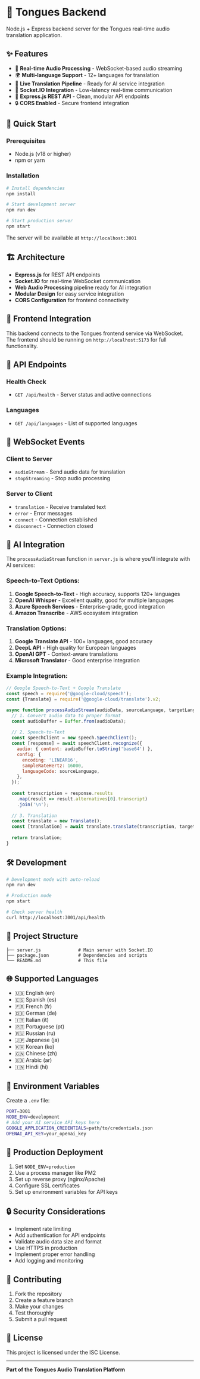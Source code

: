 # 🚀 Tongues Backend

Node.js + Express backend server for the Tongues real-time audio translation application.

## ✨ Features

- 🎤 **Real-time Audio Processing** - WebSocket-based audio streaming
- 🌍 **Multi-language Support** - 12+ languages for translation
- 🔄 **Live Translation Pipeline** - Ready for AI service integration
- 📡 **Socket.IO Integration** - Low-latency real-time communication
- 🚀 **Express.js REST API** - Clean, modular API endpoints
- 🔒 **CORS Enabled** - Secure frontend integration

## 🚀 Quick Start

### Prerequisites
- Node.js (v18 or higher)
- npm or yarn

### Installation
```bash
# Install dependencies
npm install

# Start development server
npm run dev

# Start production server
npm start
```

The server will be available at `http://localhost:3001`

## 🏗️ Architecture

- **Express.js** for REST API endpoints
- **Socket.IO** for real-time WebSocket communication
- **Web Audio Processing** pipeline ready for AI integration
- **Modular Design** for easy service integration
- **CORS Configuration** for frontend connectivity

## 🔌 Frontend Integration

This backend connects to the Tongues frontend service via WebSocket. The frontend should be running on `http://localhost:5173` for full functionality.

## 📡 API Endpoints

### Health Check
- `GET /api/health` - Server status and active connections

### Languages
- `GET /api/languages` - List of supported languages

## 🔌 WebSocket Events

### Client to Server
- `audioStream` - Send audio data for translation
- `stopStreaming` - Stop audio processing

### Server to Client
- `translation` - Receive translated text
- `error` - Error messages
- `connect` - Connection established
- `disconnect` - Connection closed

## 🤖 AI Integration

The `processAudioStream` function in `server.js` is where you'll integrate with AI services:

### Speech-to-Text Options:
1. **Google Speech-to-Text** - High accuracy, supports 120+ languages
2. **OpenAI Whisper** - Excellent quality, good for multiple languages
3. **Azure Speech Services** - Enterprise-grade, good integration
4. **Amazon Transcribe** - AWS ecosystem integration

### Translation Options:
1. **Google Translate API** - 100+ languages, good accuracy
2. **DeepL API** - High quality for European languages
3. **OpenAI GPT** - Context-aware translations
4. **Microsoft Translator** - Good enterprise integration

### Example Integration:

```javascript
// Google Speech-to-Text + Google Translate
const speech = require('@google-cloud/speech');
const {Translate} = require('@google-cloud/translate').v2;

async function processAudioStream(audioData, sourceLanguage, targetLanguage) {
  // 1. Convert audio data to proper format
  const audioBuffer = Buffer.from(audioData);
  
  // 2. Speech-to-Text
  const speechClient = new speech.SpeechClient();
  const [response] = await speechClient.recognize({
    audio: { content: audioBuffer.toString('base64') },
    config: {
      encoding: 'LINEAR16',
      sampleRateHertz: 16000,
      languageCode: sourceLanguage,
    },
  });
  
  const transcription = response.results
    .map(result => result.alternatives[0].transcript)
    .join('\n');
  
  // 3. Translation
  const translate = new Translate();
  const [translation] = await translate.translate(transcription, targetLanguage);
  
  return translation;
}
```

## 🛠️ Development

```bash
# Development mode with auto-reload
npm run dev

# Production mode
npm start

# Check server health
curl http://localhost:3001/api/health
```

## 📁 Project Structure

```
├── server.js              # Main server with Socket.IO
├── package.json           # Dependencies and scripts
└── README.md              # This file
```

## 🌐 Supported Languages

- 🇺🇸 English (en)
- 🇪🇸 Spanish (es)
- 🇫🇷 French (fr)
- 🇩🇪 German (de)
- 🇮🇹 Italian (it)
- 🇵🇹 Portuguese (pt)
- 🇷🇺 Russian (ru)
- 🇯🇵 Japanese (ja)
- 🇰🇷 Korean (ko)
- 🇨🇳 Chinese (zh)
- 🇸🇦 Arabic (ar)
- 🇮🇳 Hindi (hi)

## 🔧 Environment Variables

Create a `.env` file:
```bash
PORT=3001
NODE_ENV=development
# Add your AI service API keys here
GOOGLE_APPLICATION_CREDENTIALS=path/to/credentials.json
OPENAI_API_KEY=your_openai_key
```

## 🚀 Production Deployment

1. Set `NODE_ENV=production`
2. Use a process manager like PM2
3. Set up reverse proxy (nginx/Apache)
4. Configure SSL certificates
5. Set up environment variables for API keys

## 🔒 Security Considerations

- Implement rate limiting
- Add authentication for API endpoints
- Validate audio data size and format
- Use HTTPS in production
- Implement proper error handling
- Add logging and monitoring

## 🤝 Contributing

1. Fork the repository
2. Create a feature branch
3. Make your changes
4. Test thoroughly
5. Submit a pull request

## 📄 License

This project is licensed under the ISC License.

---

**Part of the Tongues Audio Translation Platform**
